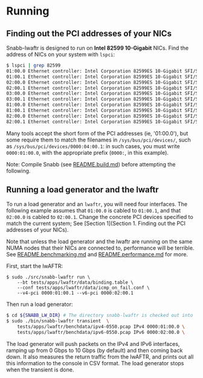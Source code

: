 #  Running

## Finding out the PCI addresses of your NICs

Snabb-lwaftr is designed to run on **Intel 82599 10-Gigabit** NICs. Find the
address of NICs on your system with `lspci`:

```bash
$ lspci | grep 82599
01:00.0 Ethernet controller: Intel Corporation 82599ES 10-Gigabit SFI/SFP+
01:00.1 Ethernet controller: Intel Corporation 82599ES 10-Gigabit SFI/SFP+
02:00.0 Ethernet controller: Intel Corporation 82599ES 10-Gigabit SFI/SFP+
02:00.1 Ethernet controller: Intel Corporation 82599ES 10-Gigabit SFI/SFP+
03:00.0 Ethernet controller: Intel Corporation 82599ES 10-Gigabit SFI/SFP+
03:00.1 Ethernet controller: Intel Corporation 82599ES 10-Gigabit SFI/SFP+
81:00.0 Ethernet controller: Intel Corporation 82599ES 10-Gigabit SFI/SFP+
81:00.1 Ethernet controller: Intel Corporation 82599ES 10-Gigabit SFI/SFP+
82:00.0 Ethernet controller: Intel Corporation 82599ES 10-Gigabit SFI/SFP+
82:00.1 Ethernet controller: Intel Corporation 82599ES 10-Gigabit SFI/SFP+
```

Many tools accept the short form of the PCI addresses (ie, '01:00.0'), but some
require them to match the filenames in `/sys/bus/pci/devices/`, such as
`/sys/bus/pci/devices/0000:04:00.1`: in such cases, you must write `0000:01:00.0`,
with the appropriate prefix (`0000:`, in this example).

Note: Compile Snabb (see [README.build.md](README.build.md)) before attempting
the following.

## Running a load generator and the lwaftr

To run a load generator and an `lwaftr`, you will need four
interfaces. The following example assumes that `01:00.0` is cabled to
`01:00.1`, and that `02:00.0` is cabled to `02:00.1`. Change the
concrete PCI devices specified to match the current system; See [Section
1](Section 1. Finding out the PCI addresses of your NICs).

Note that unless the load generator and the lwaftr are running on the
same NUMA nodes that their NICs are connected to, performance will be
terrible.  See [README.benchmarking.md](README.benchmarking.md) and
[README.performance.md](README.performance.md) for more.

First, start the lwAFTR:

```
$ sudo ./src/snabb-lwaftr run \
    --bt tests/apps/lwaftr/data/binding.table \
    --conf tests/apps/lwaftr/data/icmp_on_fail.conf \
    --v4-pci 0000:01:00.1 --v6-pci 0000:02:00.1
```

Then run a load generator:

```bash
$ cd ${SNABB_LW_DIR} # The directory snabb-lwaftr is checked out into
$ sudo ./bin/snabb-lwaftr transient  \
    tests/apps/lwaftr/benchdata/ipv4-0550.pcap IPv4 0000:01:00.0 \
    tests/apps/lwaftr/benchdata/ipv6-0550.pcap IPv6 0000:02:00.0 \
```

The load generator will push packets on the IPv4 and IPv6 interfaces,
ramping up from 0 Gbps to 10 Gbps (by default) and then coming back
down.  It also measures the return traffic from the lwAFTR, and prints
out all this information to the console in CSV format.  The load
generator stops when the transient is done.
